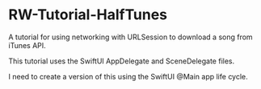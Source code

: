 # RW-Tutorial-HalfTunes
A tutorial for using networking with URLSession to download a song from iTunes API.

This tutorial uses the SwiftUI AppDelegate and SceneDelegate files. 

I need to create a version of this using the SwiftUI @Main app life cycle.
